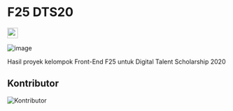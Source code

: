 # F25 DTS20
<a href="https://opensource.org/license/mit"><img src="https://img.shields.io/badge/License-MIT-green?style=flat-square" height="24" /></a>

![image](https://github.com/user-attachments/assets/252f4ed0-fcb3-4e84-94f7-4ee2de7a64a3)

Hasil proyek kelompok Front-End F25 untuk Digital Talent Scholarship 2020

## Kontributor
![Kontributor](https://contrib.rocks/image?repo=moefc32/F25_DTS20)
